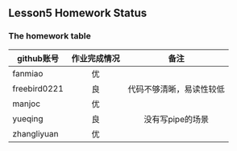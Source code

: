 
## Lesson5 Homework Status


### The homework table

| github账号     | 作业完成情况   |  备注  |
| --------   | :-----:  | :----:  |
|fanmiao     |优||
|freebird0221|良|代码不够清晰，易读性较低|
|manjoc|优||
|yueqing|良|没有写pipe的场景|
|zhangliyuan|优||
